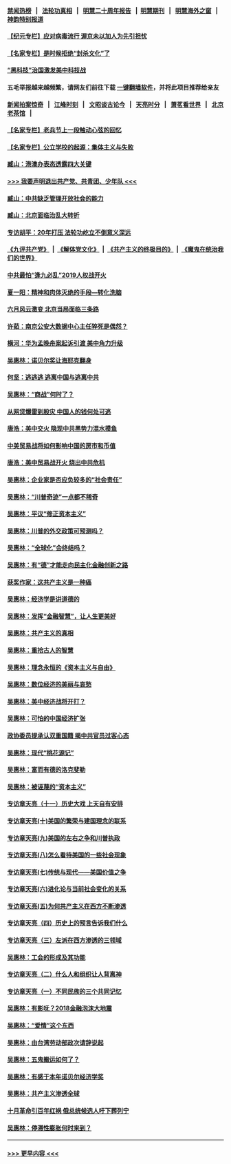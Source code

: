 #### [禁闻热榜](热点新闻.md?=0)  &nbsp;&nbsp;|&nbsp;&nbsp; [法轮功真相](https://github.com/gfw-breaker/truth/blob/master/README.md?=0) &nbsp;&nbsp;|&nbsp;&nbsp; [明慧二十周年报告](https://github.com/gfw-breaker/mh-reports/blob/master/README.md?=0) &nbsp;&nbsp;|&nbsp;&nbsp;[明慧期刊](https://github.com/gfw-breaker/mh-qikan) &nbsp;&nbsp;|&nbsp;&nbsp; [明慧海外之窗](https://github.com/gfw-breaker/mh-news/blob/master/README.md?=0) &nbsp;&nbsp;|&nbsp;&nbsp; [神韵特别报道](https://github.com/gfw-breaker/mh-news/blob/master/shenyun.md?=0)
#### [【纪元专栏】应对病毒流行 渥京未以加人为先引担忧](../pages/nsc423/n11875714.md?t=02262031) 
#### [【名家专栏】是时候拒绝“封杀文化”了](../pages/nsc423/n11814093.md?t=02262031) 
#### [“黑科技”治国激发美中科技战](../pages/nsc423/n11638056.md?t=02262031) 
#### 五毛举报越来越频繁，请网友们前往下载 [一键翻墙软件](https://github.com/gfw-breaker/ssr-accounts)，并将此项目推荐给亲友
#### [新闻拍案惊奇](https://github.com/gfw-breaker/banned-news/blob/master/pages/link4.md) &nbsp;&nbsp;|&nbsp;&nbsp; [江峰时刻](https://github.com/gfw-breaker/banned-news/blob/master/pages/link4.md) &nbsp;&nbsp;|&nbsp;&nbsp; [文昭谈古论今](https://github.com/gfw-breaker/banned-news/blob/master/pages/link4.md) &nbsp;&nbsp;|&nbsp;&nbsp; [天亮时分](https://github.com/gfw-breaker/banned-news/blob/master/pages/link4.md) &nbsp;&nbsp;|&nbsp;&nbsp; [萧茗看世界](https://github.com/gfw-breaker/banned-news/blob/master/pages/link4.md) &nbsp;&nbsp;|&nbsp;&nbsp; [北京老茶馆](https://github.com/gfw-breaker/banned-news/blob/master/pages/link4.md) &nbsp;&nbsp;|&nbsp;&nbsp; 
#### [【名家专栏】老兵节上一段触动心弦的回忆](../pages/nsc423/n11646016.md?t=02262031) 
#### [【名家专栏】公立学校的起源：集体主义与失败](../pages/nsc423/n11601833.md?t=02262031) 
#### [臧山：港澳办表态透露四大关键](../pages/nsc423/n11421628.md?t=02262031) 
#### [>>> 我要声明退出共产党、共青团、少年队 <<<](https://github.com/begood0513/goodnews/blob/master/quit/letter.md) 
#### [臧山：中共缺乏管理开放社会的能力](../pages/nsc423/n11407457.md?t=02262031) 
#### [臧山：北京面临治乱大转折](../pages/nsc423/n11406895.md?t=02262031) 
#### [专访胡平：20年打压 法轮功屹立不倒意义深远](../pages/nsc423/n11398800.md?t=02262031) 
#### [《九评共产党》](https://github.com/begood0513/9ping.md/blob/master/README.md) &nbsp;|&nbsp; [《解体党文化》](../../../../jtdwh.md/blob/master/README.md)  &nbsp;|&nbsp; [《共产主义的终极目的》](../../../../gczydzjmd.md/blob/master/README.md) &nbsp;|&nbsp; [《魔鬼在统治我们的世界》](../../../../mgztzwmdsj.md/blob/master/README.md) 
#### [中共最怕“逢九必乱”2019人权战开火](../pages/nsc423/n11385248.md?t=02262031) 
#### [夏一阳：精神和肉体灭绝的手段—转化洗脑](../pages/nsc423/n11368250.md?t=02262031) 
#### [六月风云激变 北京当局面临三条路](../pages/nsc423/n11313668.md?t=02262031) 
#### [许茹：南京公安大数据中心主任猝死是偶然？](../pages/nsc423/n11064744.md?t=02262031) 
#### [横河：华为孟晚舟案起诉引渡 美中角力升级](../pages/nsc423/n11027230.md?t=02262031) 
#### [吴惠林：诺贝尔奖让海耶克翻身](../pages/nsc423/n10890049.md?t=02262031) 
#### [何坚：逃逃逃 逃离中国与逃离中共](../pages/nsc423/n10592891.md?t=02262031) 
#### [吴惠林：“商战”何时了？](../pages/nsc423/n10573558.md?t=02262031) 
#### [从网贷爆雷到股灾 中国人的钱何处可逃](../pages/nsc423/n10572800.md?t=02262031) 
#### [唐浩：美中交火 隐现中共黑势力混水摸鱼](../pages/nsc423/n10544040.md?t=02262031) 
#### [中美贸易战将如何影响中国的房市和币值](../pages/nsc423/n10543697.md?t=02262031) 
#### [唐浩：美中贸易战开火 烧出中共危机](../pages/nsc423/n10540126.md?t=02262031) 
#### [吴惠林：企业家是否应负较多的“社会责任”](../pages/nsc423/n10535022.md?t=02262031) 
#### [吴惠林：“川普奇迹”一点都不稀奇](../pages/nsc423/n10512808.md?t=02262031) 
#### [吴惠林：平议“修正资本主义”](../pages/nsc423/n10495724.md?t=02262031) 
#### [吴惠林：川普的外交政策可预测吗？](../pages/nsc423/n10462387.md?t=02262031) 
#### [吴惠林：“全球化”会终结吗？](../pages/nsc423/n10452838.md?t=02262031) 
#### [吴惠林：有“德”才能走向民主化金融创新之路](../pages/nsc423/n10432292.md?t=02262031) 
#### [获奖作家：这共产主义是一种癌](../pages/nsc423/n10431541.md?t=02262031) 
#### [吴惠林：经济学是讲道德的](../pages/nsc423/n10398014.md?t=02262031) 
#### [吴惠林：发挥“金融智慧”，让人生更美好](../pages/nsc423/n10375019.md?t=02262031) 
#### [吴惠林：共产主义的真相](../pages/nsc423/n10351394.md?t=02262031) 
#### [吴惠林：重拾古人的智慧](../pages/nsc423/n10337691.md?t=02262031) 
#### [吴惠林：理念永恒的《资本主义与自由》](../pages/nsc423/n10316274.md?t=02262031) 
#### [吴惠林：数位经济的美丽与哀愁](../pages/nsc423/n10292946.md?t=02262031) 
#### [吴惠林：美中经济战将开打？](../pages/nsc423/n10258825.md?t=02262031) 
#### [吴惠林：可怕的中国经济扩张](../pages/nsc423/n10219147.md?t=02262031) 
#### [政协委员提承认双重国籍 揭中共官员过客心态](../pages/nsc423/n10208809.md?t=02262031) 
#### [吴惠林：现代“桃花源记”](../pages/nsc423/n10185234.md?t=02262031) 
#### [吴惠林：富而有德的洛克斐勒](../pages/nsc423/n10142264.md?t=02262031) 
#### [吴惠林：被诬蔑的“资本主义”](../pages/nsc423/n10124816.md?t=02262031) 
#### [专访章天亮（十一）历史大戏 上天自有安排](../pages/nsc423/n10094905.md?t=02262031) 
#### [专访章天亮(十)美国的繁荣与建国理念的联系](../pages/nsc423/n10094899.md?t=02262031) 
#### [专访章天亮(九)美国的左右之争和川普执政](../pages/nsc423/n10094889.md?t=02262031) 
#### [专访章天亮(八)怎么看待美国的一些社会现象](../pages/nsc423/n10094857.md?t=02262031) 
#### [专访章天亮(七)传统与现代——美国价值之争](../pages/nsc423/n10093140.md?t=02262031) 
#### [专访章天亮(六)进化论与当前社会变化的关系](../pages/nsc423/n10092036.md?t=02262031) 
#### [专访章天亮(五)为何共产主义在西方不断渗透](../pages/nsc423/n10083620.md?t=02262031) 
#### [专访章天亮（四）历史上的预言告诉我们什么](../pages/nsc423/n10083606.md?t=02262031) 
#### [专访章天亮（三）左派在西方渗透的三领域](../pages/nsc423/n10081115.md?t=02262031) 
#### [吴惠林：工会的形成及其功能](../pages/nsc423/n10080633.md?t=02262031) 
#### [专访章天亮（二）什么人和组织让人背离神](../pages/nsc423/n10076637.md?t=02262031) 
#### [专访章天亮（一）不同民族的三个共同记忆](../pages/nsc423/n10074188.md?t=02262031) 
#### [吴惠林：有影呒？2018金融泡沫大地震](../pages/nsc423/n10040534.md?t=02262031) 
#### [吴惠林：“爱情”这个东西](../pages/nsc423/n10019423.md?t=02262031) 
#### [吴惠林：由台湾劳动部政次请辞说起](../pages/nsc423/n9979679.md?t=02262031) 
#### [吴惠林：五鬼搬运如何了？](../pages/nsc423/n9925338.md?t=02262031) 
#### [吴惠林：有感于本年诺贝尔经济学奖](../pages/nsc423/n9871883.md?t=02262031) 
#### [吴惠林：共产主义渗透全球](../pages/nsc423/n9812748.md?t=02262031) 
#### [十月革命引百年红祸 俄总统候选人吁下葬列宁](../pages/nsc423/n9810182.md?t=02262031) 
#### [吴惠林：停滞性膨胀何时来到？](../pages/nsc423/n9764136.md?t=02262031) 

----
#### [ >>> 更早内容 <<< ](../indexes/nsc423-earlier.md)
